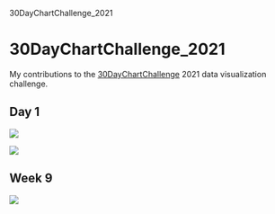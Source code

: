 30DayChartChallenge_2021

# 30DayChartChallenge_2021
My contributions to the [30DayChartChallenge](https://twitter.com/30DayChartChall) 2021 data visualization challenge.

## Day 1

![](30DayChartChallenge_2021/plots/01_part-to-whole.png)

![](TT-2020-w8/plots/food-consumption-emmissions.png)

## Week 9

![](TT-2020-w9/plots/measles_mass.png)
